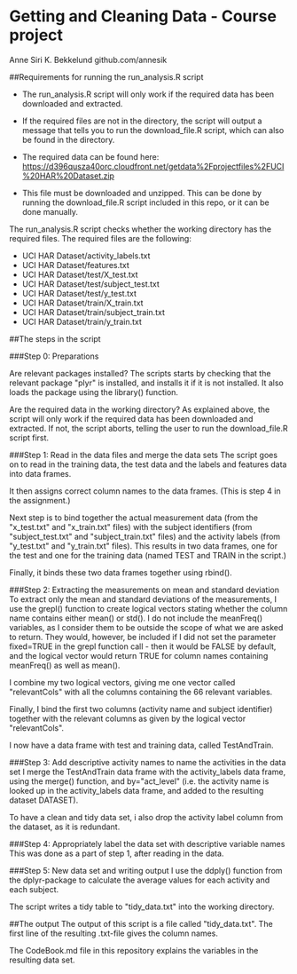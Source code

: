 Getting and Cleaning Data - Course project
============================================
Anne Siri K. Bekkelund
github.com/annesik


##Requirements for running the run_analysis.R script

* The run_analysis.R script will only work if the required data has been downloaded and extracted.

* If the required files are not in the directory, the script will output a message that tells you to run the download_file.R script, which can also be found in the directory.

* The required data can be found here:
https://d396qusza40orc.cloudfront.net/getdata%2Fprojectfiles%2FUCI%20HAR%20Dataset.zip

* This file must be downloaded and unzipped. This can be done by running the download_file.R script included in this repo, or it can be done manually.

The run_analysis.R script checks whether the working directory has the required files. The required files are the following:

- UCI HAR Dataset/activity_labels.txt
- UCI HAR Dataset/features.txt
- UCI HAR Dataset/test/X_test.txt
- UCI HAR Dataset/test/subject_test.txt
- UCI HAR Dataset/test/y_test.txt
- UCI HAR Dataset/train/X_train.txt
- UCI HAR Dataset/train/subject_train.txt
- UCI HAR Dataset/train/y_train.txt

##The steps in the script

###Step 0: Preparations

Are relevant packages installed?
The scripts starts by checking that the relevant package "plyr" is installed, and installs it if it is not installed. It also loads the package using the library() function.

Are the required data in the working directory?
As explained above, the script will only work if the required data has been downloaded and extracted. If not, the script aborts, telling the user to run the download_file.R script first.

###Step 1: Read in the data files and merge the data sets
The script goes on to read in the training data, the test data and the labels and features data into data frames.

It then assigns correct column names to the data frames. (This is step 4 in the assignment.)

Next step is to bind together the actual measurement data (from the "x_test.txt" and "x_train.txt" files) with the subject identifiers (from "subject_test.txt" and "subject_train.txt" files) and the activity labels (from "y_test.txt" and "y_train.txt" files). This results in two data frames, one for the test and one for the training data (named TEST and TRAIN in the script.)

Finally, it binds these two data frames together using rbind().

###Step 2: Extracting the measurements on mean and standard deviation
To extract only the mean and standard deviations of the measurements, I use the grepl() function to create logical vectors stating whether the column name contains either mean() or std(). I do not include the meanFreq() variables, as I consider them to be outside the scope of what we are asked to return. They would, however, be included if I did not set the parameter fixed=TRUE in the grepl function call - then it would be FALSE by default, and the logical vector would return TRUE for column names containing meanFreq() as well as mean(). 

I combine my two logical vectors, giving me one vector called "relevantCols" with all the columns containing the 66 relevant variables.

Finally, I bind the first two columns (activity name and subject identifier) together with the relevant columns as given by the logical vector "relevantCols".

I now have a data frame with test and training data, called TestAndTrain.

###Step 3: Add descriptive activity names to name the activities in the data set
I merge the TestAndTrain data frame with the activity_labels data frame, using the merge() function, and by="act_level" (i.e. the activity name is looked up in the activity_labels data frame, and added to the resulting dataset DATASET).

To have a clean and tidy data set, i also drop the activity label column from the dataset, as it is redundant.

###Step 4: Appropriately label the data set with descriptive variable names
This was done as a part of step 1, after reading in the data.

###Step 5: New data set and writing output
I use the ddply() function from the dplyr-package to calculate the average values for each activity and each subject.

The script writes a tidy table to "tidy_data.txt" into the working directory.

##The output
The output of this script is a file called "tidy_data.txt". The first line of the resulting .txt-file gives the column names.

The CodeBook.md file in this repository explains the variables in the resulting data set.